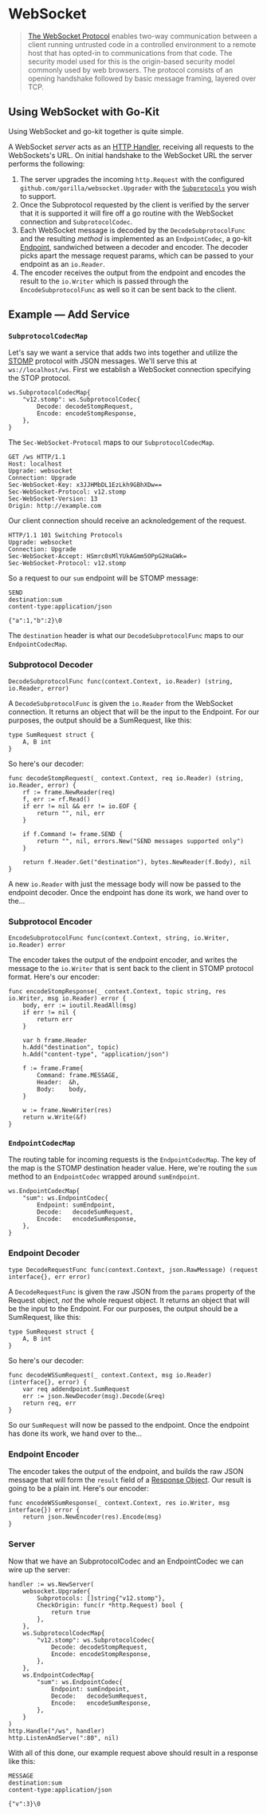 # WebSocket

> [The WebSocket Protocol](https://tools.ietf.org/html/rfc6455) enables two-way communication between a client running untrusted code in a controlled environment to a remote host that has opted-in to communications from that code.  The security model used for this is the origin-based security model commonly used by web browsers.  The protocol consists of an opening handshake followed by basic message framing, layered over TCP.

## Using WebSocket with Go-Kit
Using WebSocket and go-kit together is quite simple.

A WebSocket _server_ acts as an [HTTP Handler](https://godoc.org/net/http#Handler), receiving all requests to the WebSockets's URL. On initial handshake to the WebSocket URL the server performs the following:

1. The server upgrades the incoming `http.Request` with the configured `github.com/gorilla/websocket.Upgrader` with the [`Subprotocols`](https://tools.ietf.org/html/rfc6455#section-1.9) you wish to support.
2. Once the Subprotocol requested by the client is verified by the server that it is supported it will fire off a go routine with the WebSocket connection and `SubprotocolCodec`.
3. Each WebSocket message is decoded by the `DecodeSubprotocolFunc` and the resulting _method_ is implemented as an `EndpointCodec`, a go-kit [Endpoint](https://godoc.org/github.com/go-kit/kit/endpoint#Endpoint), sandwiched between a decoder and encoder. The decoder picks apart the message request params, which can be passed to your endpoint as an `io.Reader`.
4. The encoder receives the output from the endpoint and encodes the result to the `io.Writer` which is passed through the `EncodeSubprotocolFunc` as well so it can be sent back to the client.

## Example — Add Service

### `SubprotocolCodecMap`

Let's say we want a service that adds two ints together and utilize the [STOMP](https://stomp.github.io) protocol with JSON messages. We'll serve this at `ws://localhost/ws`. First we establish a WebSocket connection specifying the STOP protocol.

	ws.SubprotocolCodecMap{
		"v12.stomp": ws.SubprotocolCodec{
			Decode: decodeStompRequest,
			Encode: encodeStompResponse,
		},
	}

The `Sec-WebSocket-Protocol` maps to our `SubprotocolCodecMap`.

	GET /ws HTTP/1.1
	Host: localhost
	Upgrade: websocket
	Connection: Upgrade
	Sec-WebSocket-Key: x3JJHMbDL1EzLkh9GBhXDw==
	Sec-WebSocket-Protocol: v12.stomp
	Sec-WebSocket-Version: 13
	Origin: http://example.com

Our client connection should receive an acknoledgement of the request.

	HTTP/1.1 101 Switching Protocols
	Upgrade: websocket
	Connection: Upgrade
	Sec-WebSocket-Accept: HSmrc0sMlYUkAGmm5OPpG2HaGWk=
	Sec-WebSocket-Protocol: v12.stomp

So a request to our `sum` endpoint will be STOMP message:

	SEND
	destination:sum
	content-type:application/json

	{"a":1,"b":2}\0

The `destination` header is what our `DecodeSubprotocolFunc` maps to our `EndpointCodecMap`.

### Subprotocol Decoder

	DecodeSubprotocolFunc func(context.Context, io.Reader) (string, io.Reader, error)

A `DecodeSubprotocolFunc` is given the `io.Reader` from the WebSocket connection. It returns an object that will be the input to the Endpoint. For our purposes, the output should be a SumRequest, like this:

	type SumRequest struct {
		A, B int
	}

So here's our decoder:

	func decodeStompRequest(_ context.Context, req io.Reader) (string, io.Reader, error) {
		rf := frame.NewReader(req)
		f, err := rf.Read()
		if err != nil && err != io.EOF {
			return "", nil, err
		}

		if f.Command != frame.SEND {
			return "", nil, errors.New("SEND messages supported only")
		}

		return f.Header.Get("destination"), bytes.NewReader(f.Body), nil
	}

A new `io.Reader` with just the message body will now be passed to the endpoint decoder. Once the endpoint has done its work, we hand over to the…

### Subprotocol Encoder
	
	EncodeSubprotocolFunc func(context.Context, string, io.Writer, io.Reader) error

The encoder takes the output of the endpoint encoder, and writes the message to the `io.Writer` that is sent back to the client in STOMP protocol format. Here's our encoder:

	func encodeStompResponse(_ context.Context, topic string, res io.Writer, msg io.Reader) error {
		body, err := ioutil.ReadAll(msg)
		if err != nil {
			return err
		}

		var h frame.Header
		h.Add("destination", topic)
		h.Add("content-type", "application/json")

		f := frame.Frame{
			Command: frame.MESSAGE,
			Header:  &h,
			Body:    body,
		}

		w := frame.NewWriter(res)
		return w.Write(&f)
	}

### `EndpointCodecMap`
The routing table for incoming requests is the `EndpointCodecMap`. The key of the map is the STOMP destination header value. Here, we're routing the `sum` method to an `EndpointCodec` wrapped around `sumEndpoint`.

	ws.EndpointCodecMap{
		"sum": ws.EndpointCodec{
			Endpoint: sumEndpoint,
			Decode:   decodeSumRequest,
			Encode:   encodeSumResponse,
		},
	}

### Endpoint Decoder
	type DecodeRequestFunc func(context.Context, json.RawMessage) (request interface{}, err error)

A `DecodeRequestFunc` is given the raw JSON from the `params` property of the Request object, _not_ the whole request object. It returns an object that will be the input to the Endpoint. For our purposes, the output should be a SumRequest, like this:

	type SumRequest struct {
		A, B int
	}

So here's our decoder:

	func decodeWSSumRequest(_ context.Context, msg io.Reader) (interface{}, error) {
		var req addendpoint.SumRequest
		err := json.NewDecoder(msg).Decode(&req)
		return req, err
	}

So our `SumRequest` will now be passed to the endpoint. Once the endpoint has done its work, we hand over to the…

### Endpoint Encoder
The encoder takes the output of the endpoint, and builds the raw JSON message that will form the `result` field of a [Response Object](http://www.ws.org/specification#response_object). Our result is going to be a plain int. Here's our encoder:

	func encodeWSSumResponse(_ context.Context, res io.Writer, msg interface{}) error {
		return json.NewEncoder(res).Encode(msg)
	}

### Server
Now that we have an SubprotocolCodec and an EndpointCodec we can wire up the server:

	handler := ws.NewServer(
		websocket.Upgrader{
			Subprotocols: []string{"v12.stomp"},
			CheckOrigin: func(r *http.Request) bool {
				return true
			},
		},
		ws.SubprotocolCodecMap{
			"v12.stomp": ws.SubprotocolCodec{
				Decode: decodeStompRequest,
				Encode: encodeStompResponse,
			},
		},
		ws.EndpointCodecMap{
			"sum": ws.EndpointCodec{
				Endpoint: sumEndpoint,
				Decode:   decodeSumRequest,
				Encode:   encodeSumResponse,
			},
		}
	)
	http.Handle("/ws", handler)
	http.ListenAndServe(":80", nil)

With all of this done, our example request above should result in a response like this:

	MESSAGE
	destination:sum
	content-type:application/json

	{"v":3}\0
